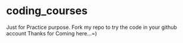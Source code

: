 # coding_courses
Just for Practice purpose.
Fork my repo to try the code in your github account
Thanks for Coming here...=)
